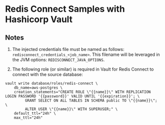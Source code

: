# Redis Connect Samples with Hashicorp Vault

## Notes
1. The injected credentials file must be named as follows: `redisconnect_credentials_<job_name>`. This filename will be leveraged in the JVM options: `REDISCONNECT_JAVA_OPTIONS`.

2. The following role (or similar) is required in Vault for Redis Connect to connect with the source database:
```
vault write database/roles/redis-connect \
    db_name=aws-postgres \
    creation_statements="CREATE ROLE \"{{name}}\" WITH REPLICATION LOGIN PASSWORD '{{password}}' VALID UNTIL '{{expiration}}'; \
         GRANT SELECT ON ALL TABLES IN SCHEMA public TO \"{{name}}\"; \
         ALTER USER \"{{name}}\" WITH SUPERUSER;" \
    default_ttl="24h" \
    max_ttl="24h"
```